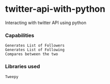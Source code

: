 # twitter-api-with-python
Interacting with twitter API using python

### Capabilities
```
Generates List of Followers
Generates List of Following
Compares between the two
```

### Libraries used
```
Tweepy
```